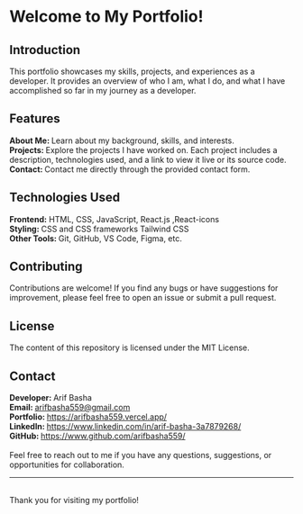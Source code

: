# Welcome to My Portfolio!

## Introduction
This portfolio showcases my skills, projects, and experiences as a developer. It provides an overview of who I am, what I do, and what I have accomplished so far in my journey as a developer.

## Features
<b> About Me: </b>  Learn about my background, skills, and interests.<br>
<b> Projects: </b> Explore the projects I have worked on. Each project includes a description, technologies used, and a link to view it live or its source code.<br>
<b> Contact: </b> Contact me directly through the provided contact form.<br>

## Technologies Used
<b> Frontend:</b> HTML, CSS, JavaScript, React.js ,React-icons <br>
<b> Styling: </b> CSS and CSS frameworks Tailwind CSS <br> 
<b> Other Tools: </b> Git, GitHub, VS Code, Figma, etc. <br>

## Contributing
Contributions are welcome! If you find any bugs or have suggestions for improvement, please feel free to open an issue or submit a pull request.

## License
The content of this repository is licensed under the MIT License.

## Contact
<b> Developer: </b> Arif Basha <br>
<b> Email: </b> arifbasha559@gmail.com <br>
<b> Portfolio: </b> https://arifbasha559.vercel.app/<br>
<b> LinkedIn: </b> https://www.linkedin.com/in/arif-basha-3a7879268/<br>
<b> GitHub: </b>https://www.github.com/arifbasha559/ <br>
<br>
Feel free to reach out to me if you have any questions, suggestions, or opportunities for collaboration.
<hr>
<br>
Thank you for visiting my portfolio! 
